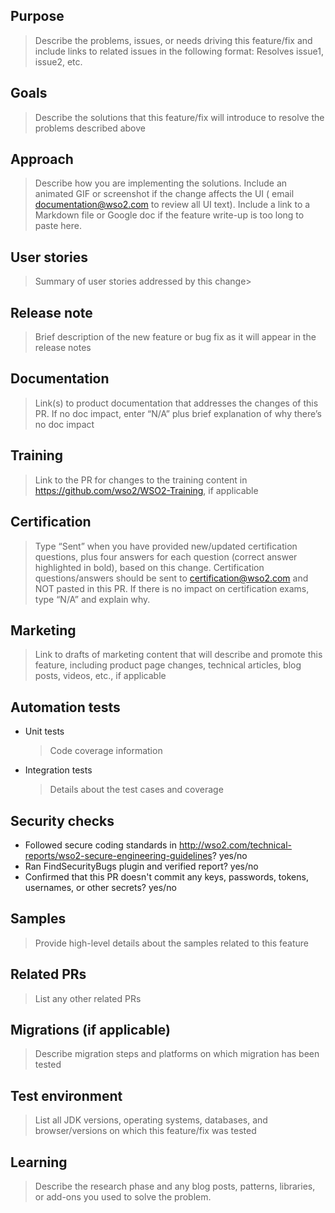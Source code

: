 ## Purpose

> Describe the problems, issues, or needs driving this feature/fix and include links to related issues in the following
> format: Resolves issue1, issue2, etc.

## Goals

> Describe the solutions that this feature/fix will introduce to resolve the problems described above

## Approach

> Describe how you are implementing the solutions. Include an animated GIF or screenshot if the change affects the UI (
> email documentation@wso2.com to review all UI text). Include a link to a Markdown file or Google doc if the feature
> write-up is too long to paste here.

## User stories

> Summary of user stories addressed by this change>

## Release note

> Brief description of the new feature or bug fix as it will appear in the release notes

## Documentation

> Link(s) to product documentation that addresses the changes of this PR. If no doc impact, enter “N/A” plus brief
> explanation of why there’s no doc impact

## Training

> Link to the PR for changes to the training content in https://github.com/wso2/WSO2-Training, if applicable

## Certification

> Type “Sent” when you have provided new/updated certification questions, plus four answers for each question (correct
> answer highlighted in bold), based on this change. Certification questions/answers should be sent to
> certification@wso2.com and NOT pasted in this PR. If there is no impact on certification exams, type “N/A” and explain
> why.

## Marketing

> Link to drafts of marketing content that will describe and promote this feature, including product page changes,
> technical articles, blog posts, videos, etc., if applicable

## Automation tests

- Unit tests
  > Code coverage information
- Integration tests
  > Details about the test cases and coverage

## Security checks

- Followed secure coding standards in http://wso2.com/technical-reports/wso2-secure-engineering-guidelines? yes/no
- Ran FindSecurityBugs plugin and verified report? yes/no
- Confirmed that this PR doesn't commit any keys, passwords, tokens, usernames, or other secrets? yes/no

## Samples

> Provide high-level details about the samples related to this feature

## Related PRs

> List any other related PRs

## Migrations (if applicable)

> Describe migration steps and platforms on which migration has been tested

## Test environment

> List all JDK versions, operating systems, databases, and browser/versions on which this feature/fix was tested

## Learning

> Describe the research phase and any blog posts, patterns, libraries, or add-ons you used to solve the problem.